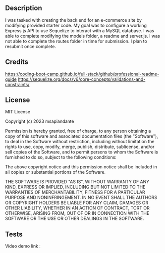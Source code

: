 ## Description

I was tasked with creating the back end for an e-commerce site by modifying provided starter code. My goal was to configure a working Express.js API to use Sequelize to interact with a MySQL database. I was able to complete modifying the models folder, a readme and server.js. I was not able to complete the routes folder in time for submission. I plan to resubmit once complete. 


## Credits
https://coding-boot-camp.github.io/full-stack/github/professional-readme-guide
https://sequelize.org/docs/v6/core-concepts/validations-and-constraints/

## License

MIT License

Copyright (c) 2023 msapiandante

Permission is hereby granted, free of charge, to any person obtaining a copy
of this software and associated documentation files (the "Software"), to deal
in the Software without restriction, including without limitation the rights
to use, copy, modify, merge, publish, distribute, sublicense, and/or sell
copies of the Software, and to permit persons to whom the Software is
furnished to do so, subject to the following conditions:

The above copyright notice and this permission notice shall be included in all
copies or substantial portions of the Software.

THE SOFTWARE IS PROVIDED "AS IS", WITHOUT WARRANTY OF ANY KIND, EXPRESS OR
IMPLIED, INCLUDING BUT NOT LIMITED TO THE WARRANTIES OF MERCHANTABILITY,
FITNESS FOR A PARTICULAR PURPOSE AND NONINFRINGEMENT. IN NO EVENT SHALL THE
AUTHORS OR COPYRIGHT HOLDERS BE LIABLE FOR ANY CLAIM, DAMAGES OR OTHER
LIABILITY, WHETHER IN AN ACTION OF CONTRACT, TORT OR OTHERWISE, ARISING FROM,
OUT OF OR IN CONNECTION WITH THE SOFTWARE OR THE USE OR OTHER DEALINGS IN THE
SOFTWARE.


## Tests
Video demo link : 